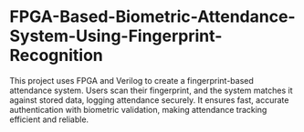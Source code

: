 # FPGA-Based-Biometric-Attendance-System-Using-Fingerprint-Recognition
This project uses FPGA and Verilog to create a fingerprint-based attendance system. Users scan their fingerprint, and the system matches it against stored data, logging attendance securely. It ensures fast, accurate authentication with biometric validation, making attendance tracking efficient and reliable.
